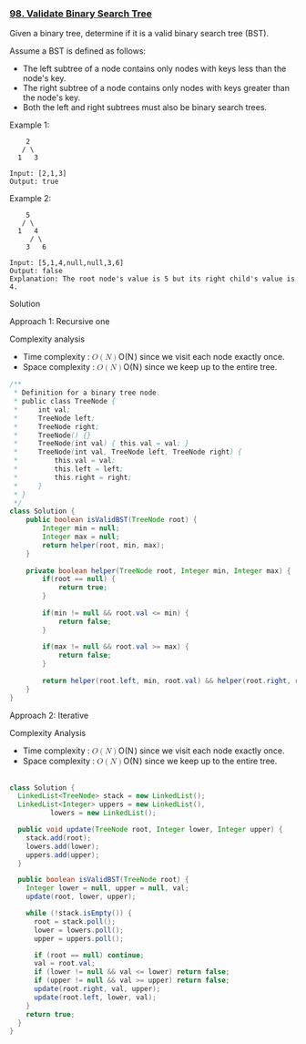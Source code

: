 ### [98. Validate Binary Search Tree](https://leetcode.com/problems/validate-binary-search-tree/)

Given a binary tree, determine if it is a valid binary search tree (BST).

Assume a BST is defined as follows:

- The left subtree of a node contains only nodes with keys less than the node's key.
- The right subtree of a node contains only nodes with keys greater than the node's key.
- Both the left and right subtrees must also be binary search trees.
 

Example 1:
```
    2
   / \
  1   3

Input: [2,1,3]
Output: true
```
Example 2:
```
    5
   / \
  1   4
     / \
    3   6

Input: [5,1,4,null,null,3,6]
Output: false
Explanation: The root node's value is 5 but its right child's value is 4.
```

Solution

Approach 1: Recursive one

Complexity analysis
<ul>
<li>Time complexity : <span class="katex"><span class="katex-mathml"><math><semantics><mrow><mi mathvariant="script">O</mi><mo>(</mo><mi>N</mi><mo>)</mo></mrow><annotation encoding="application/x-tex">\mathcal{O}(N)</annotation></semantics></math></span><span class="katex-html" aria-hidden="true"><span class="base"><span class="strut" style="height:1em;vertical-align:-0.25em;"></span><span class="mord"><span class="mord mathcal" style="margin-right:0.02778em;">O</span></span><span class="mopen">(</span><span class="mord mathdefault" style="margin-right:0.10903em;">N</span><span class="mclose">)</span></span></span></span> since we visit each node exactly once.</li>
<li>Space complexity : <span class="katex"><span class="katex-mathml"><math><semantics><mrow><mi mathvariant="script">O</mi><mo>(</mo><mi>N</mi><mo>)</mo></mrow><annotation encoding="application/x-tex">\mathcal{O}(N)</annotation></semantics></math></span><span class="katex-html" aria-hidden="true"><span class="base"><span class="strut" style="height:1em;vertical-align:-0.25em;"></span><span class="mord"><span class="mord mathcal" style="margin-right:0.02778em;">O</span></span><span class="mopen">(</span><span class="mord mathdefault" style="margin-right:0.10903em;">N</span><span class="mclose">)</span></span></span></span> since we keep up to the entire tree.</li>
</ul>

```java
/**
 * Definition for a binary tree node.
 * public class TreeNode {
 *     int val;
 *     TreeNode left;
 *     TreeNode right;
 *     TreeNode() {}
 *     TreeNode(int val) { this.val = val; }
 *     TreeNode(int val, TreeNode left, TreeNode right) {
 *         this.val = val;
 *         this.left = left;
 *         this.right = right;
 *     }
 * }
 */
class Solution {
    public boolean isValidBST(TreeNode root) {
        Integer min = null;
        Integer max = null;
        return helper(root, min, max);
    }
    
    private boolean helper(TreeNode root, Integer min, Integer max) {
        if(root == null) {
            return true;
        }
        
        if(min != null && root.val <= min) {
            return false;
        }
        
        if(max != null && root.val >= max) {
            return false;
        }
        
        return helper(root.left, min, root.val) && helper(root.right, root.val, max);
    }
}
```

Approach 2: Iterative

Complexity Analysis
<ul>
<li>Time complexity : <span class="katex"><span class="katex-mathml"><math><semantics><mrow><mi mathvariant="script">O</mi><mo>(</mo><mi>N</mi><mo>)</mo></mrow><annotation encoding="application/x-tex">\mathcal{O}(N)</annotation></semantics></math></span><span class="katex-html" aria-hidden="true"><span class="base"><span class="strut" style="height:1em;vertical-align:-0.25em;"></span><span class="mord"><span class="mord mathcal" style="margin-right:0.02778em;">O</span></span><span class="mopen">(</span><span class="mord mathdefault" style="margin-right:0.10903em;">N</span><span class="mclose">)</span></span></span></span> since we visit each node exactly once.</li>
<li>Space complexity : <span class="katex"><span class="katex-mathml"><math><semantics><mrow><mi mathvariant="script">O</mi><mo>(</mo><mi>N</mi><mo>)</mo></mrow><annotation encoding="application/x-tex">\mathcal{O}(N)</annotation></semantics></math></span><span class="katex-html" aria-hidden="true"><span class="base"><span class="strut" style="height:1em;vertical-align:-0.25em;"></span><span class="mord"><span class="mord mathcal" style="margin-right:0.02778em;">O</span></span><span class="mopen">(</span><span class="mord mathdefault" style="margin-right:0.10903em;">N</span><span class="mclose">)</span></span></span></span> since we keep up to the entire tree.
<br>
<br></li>
</ul>

```java
class Solution {
  LinkedList<TreeNode> stack = new LinkedList();
  LinkedList<Integer> uppers = new LinkedList(),
          lowers = new LinkedList();

  public void update(TreeNode root, Integer lower, Integer upper) {
    stack.add(root);
    lowers.add(lower);
    uppers.add(upper);
  }

  public boolean isValidBST(TreeNode root) {
    Integer lower = null, upper = null, val;
    update(root, lower, upper);

    while (!stack.isEmpty()) {
      root = stack.poll();
      lower = lowers.poll();
      upper = uppers.poll();

      if (root == null) continue;
      val = root.val;
      if (lower != null && val <= lower) return false;
      if (upper != null && val >= upper) return false;
      update(root.right, val, upper);
      update(root.left, lower, val);
    }
    return true;
  }
}
```